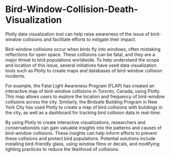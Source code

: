 # Bird-Window-Collision-Death-Visualization
Plotly data visualization tool can help raise awareness of the issue of bird-window collisions and facilitate efforts to mitigate their impact.


Bird-window collisions occur when birds fly into windows, often mistaking reflections for open space. These collisions can be fatal, and they are a major threat to bird populations worldwide. To help understand the scope and location of this issue, several initiatives have used data visualization tools such as Plotly to create maps and databases of bird-window collision incidents.

For example, the Fatal Light Awareness Program (FLAP) has created an interactive map of bird-window collisions in Toronto, Canada, using Plotly. This map allows users to explore the location and frequency of bird-window collisions across the city. Similarly, the Birdsafe Building Program in New York City has used Plotly to create a map of bird collisions with buildings in the city, as well as a dashboard for tracking bird collision data in real-time.

By using Plotly to create interactive visualizations, researchers and conservationists can gain valuable insights into the patterns and causes of bird-window collisions. These insights can help inform efforts to prevent these collisions and protect bird populations. Potential solutions include installing bird-friendly glass, using window films or decals, and modifying lighting practices to reduce the likelihood of collisions.
